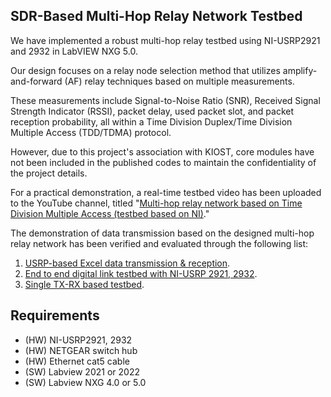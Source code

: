## SDR-Based Multi-Hop Relay Network Testbed

We have implemented a robust multi-hop relay testbed using NI-USRP2921 and 2932 in LabVIEW NXG 5.0.

Our design focuses on a relay node selection method that utilizes amplify-and-forward (AF) relay techniques based on multiple measurements.

These measurements include Signal-to-Noise Ratio (SNR), Received Signal Strength Indicator (RSSI), packet delay, used packet slot, and packet reception probability, all within a Time Division Duplex/Time Division Multiple Access (TDD/TDMA) protocol.

However, due to this project's association with KIOST, core modules have not been included in the published codes to maintain the confidentiality of the project details.

For a practical demonstration, a real-time testbed video has been uploaded to the YouTube channel, titled "[Multi-hop relay network based on Time Division Multiple Access (testbed based on NI)](https://www.youtube.com/watch?v=voAzFFCemsc)." 

The demonstration of data transmission based on the designed multi-hop relay network has been verified and evaluated through the following list:

1) [USRP-based Excel data transmission & reception](https://www.youtube.com/watch?v=z4IRT-KZuoY).
2) [End to end digital link testbed with NI-USRP 2921, 2932](https://www.youtube.com/watch?v=cBroDlvoG50).
3) [Single TX-RX based testbed](https://www.youtube.com/watch?v=zD9oPqSnpN4).

## Requirements
- (HW) NI-USRP2921, 2932
- (HW) NETGEAR switch hub
- (HW) Ethernet cat5 cable
- (SW) Labview 2021 or 2022
- (SW) Labview NXG 4.0 or 5.0
